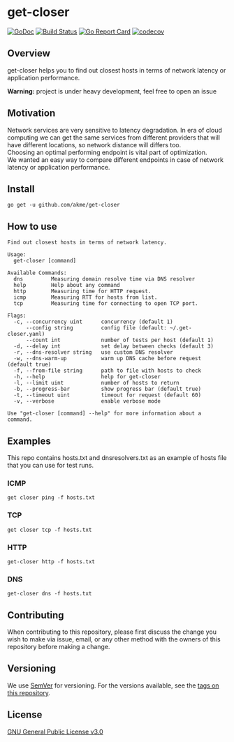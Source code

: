 # get-closer
[![GoDoc](https://godoc.org/github.com/akme/get-closer?status.svg)](https://godoc.org/github.com/akme/get-closer) [![Build Status](https://travis-ci.org/akme/get-closer.svg?branch=master)](https://travis-ci.org/akme/get-closer) [![Go Report Card](https://goreportcard.com/badge/github.com/akme/get-closer)](https://goreportcard.com/report/github.com/akme/get-closer) [![codecov](https://codecov.io/gh/akme/get-closer/branch/master/graph/badge.svg)](https://codecov.io/gh/akme/get-closer)
## Overview
get-closer helps you to find out closest hosts in terms of network latency or application performance.

**Warning:** project is under heavy development, feel free to open an issue
## Motivation
Network services are very sensitive to latency degradation. In era of cloud computing we can get the same services from different providers that will have different locations, so network distance will differs too.  
Choosing an optimal performing endpoint is vital part of optimization.  
We wanted an easy way to compare different endpoints in case of network latency or application performance.
## Install
```
go get -u github.com/akme/get-closer
```
## How to use
```
Find out closest hosts in terms of network latency.

Usage:
  get-closer [command]

Available Commands:
  dns         Measuring domain resolve time via DNS resolver
  help        Help about any command
  http        Measuring time for HTTP request.
  icmp        Measuring RTT for hosts from list.
  tcp         Measuring time for connecting to open TCP port.

Flags:
  -c, --concurrency uint      concurrency (default 1)
      --config string         config file (default: ~/.get-closer.yaml)
      --count int             number of tests per host (default 1)
  -d, --delay int             set delay between checks (default 3)
  -r, --dns-resolver string   use custom DNS resolver
  -w, --dns-warm-up           warm up DNS cache before request (default true)
  -f, --from-file string      path to file with hosts to check
  -h, --help                  help for get-closer
  -l, --limit uint            number of hosts to return
  -b, --progress-bar          show progress bar (default true)
  -t, --timeout uint          timeout for request (default 60)
  -v, --verbose               enable verbose mode

Use "get-closer [command] --help" for more information about a command.
```

## Examples
This repo contains hosts.txt and dnsresolvers.txt as an example of hosts file that you can use for test runs.
### ICMP
```
get closer ping -f hosts.txt
```
### TCP
```
get closer tcp -f hosts.txt
```
### HTTP
```
get-closer http -f hosts.txt
```
### DNS
```
get-closer dns -f hosts.txt
```


## Contributing

When contributing to this repository, please first discuss the change you wish to make via issue, email, or any other method with the owners of this repository before making a change.

## Versioning

We use [SemVer](http://semver.org/) for versioning. For the versions available, see the [tags on this repository](https://github.com/akme/get-closer/tags). 


## License
[GNU General Public License v3.0](https://github.com/akme/get-closer/blob/master/LICENSE)
